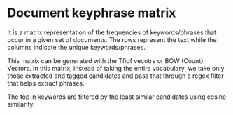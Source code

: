 # Document keyphrase matrix
It is a matrix representation of the frequencies of keywords/phrases that occur in a given set of documents. The rows represent the text while the columns indicate the unique keywords/phrases. 

This matrix can be generated with the Tfidf vecotrs or BOW (Count) Vectors. In this matrix, instead of taking the entire vocabulary, we take only those extracted and tagged candidates and pass that through a regex filter that helps extract phrases.

The top-n keywords are filtered by the least similar candidates using cosine similarity.

